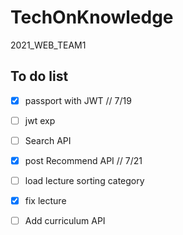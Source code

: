 # TechOnKnowledge

2021_WEB_TEAM1

## To do list

- [x] passport with JWT // 7/19
- [ ] jwt exp
- [ ] Search API
- [x] post Recommend API // 7/21
- [ ] load lecture sorting category
- [x] fix lecture

- [ ] Add curriculum API
